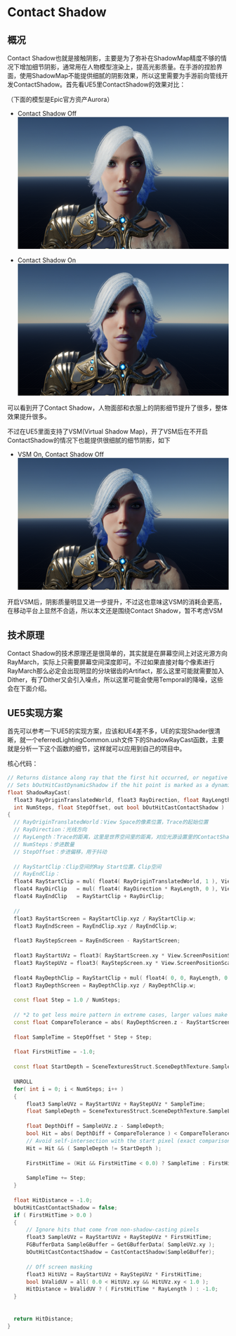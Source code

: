 # Contact Shadow

## 概况
Contact Shadow也就是接触阴影，主要是为了弥补在ShadowMap精度不够的情况下增加细节阴影，通常用在人物模型渲染上，提高光影质量。在手游的捏脸界面，使用ShadowMap不能提供细腻的阴影效果，所以这里需要为手游前向管线开发ContactShadow。首先看UE5里ContactShadow的效果对比：

（下面的模型是Epic官方资产Aurora）

* Contact Shadow Off
 ![image](../RenderPictures/ContactShadow/ContactShadowOff.png)

* Contact Shadow On
 ![image](../RenderPictures/ContactShadow/ContactShadowOn.png)

 可以看到开了Contact Shadow，人物面部和衣服上的阴影细节提升了很多，整体效果提升很多。

 不过在UE5里面支持了VSM(Virtual Shadow Map)，开了VSM后在不开启ContactShadow的情况下也能提供很细腻的细节阴影，如下

 * VSM On, Contact Shadow Off
  ![image](../RenderPictures/ContactShadow/VSMOn.png)

  开启VSM后，阴影质量明显又进一步提升，不过这也意味这VSM的消耗会更高，在移动平台上显然不合适，所以本文还是围绕Contact Shadow，暂不考虑VSM

  ## 技术原理
  Contact Shadow的技术原理还是很简单的，其实就是在屏幕空间上对这光源方向RayMarch，实际上只需要屏幕空间深度即可。不过如果直接对每个像素进行RayMarch那么必定会出现明显的分块锯齿的Artifact，那么这里可能就需要加入Dither，有了Dither又会引入噪点，所以这里可能会使用Temporal的降噪，这些会在下面介绍。

  ## UE5实现方案
  首先可以参考一下UE5的实现方案，应该和UE4差不多，UE的实现Shader很清晰，就一个eferredLightingCommon.ush文件下的ShadowRayCast函数，主要就是分析一下这个函数的细节，这样就可以应用到自己的项目中。
  
  核心代码：
  ```cpp
  // Returns distance along ray that the first hit occurred, or negative on miss
// Sets bOutHitCastDynamicShadow if the hit point is marked as a dynamic shadow caster
float ShadowRayCast(
	float3 RayOriginTranslatedWorld, float3 RayDirection, float RayLength,
	int NumSteps, float StepOffset, out bool bOutHitCastContactShadow )
{
    // RayOriginTranslatedWorld：View Space的像素位置，Trace的起始位置 
    // RayDirection：光线方向
    // RayLength：Trace的距离，这里是世界空间里的距离，对应光源设置里的ContactShadowLength(屏幕UV空间0-0.1)
    // NumSteps：步进数量
    // StepOffset：步进偏移，用于抖动

    // RayStartClip：Clip空间的Ray Start位置，Clip空间
    // RayEndClip：
	float4 RayStartClip	= mul( float4( RayOriginTranslatedWorld, 1 ), View.TranslatedWorldToClip );
	float4 RayDirClip	= mul( float4( RayDirection * RayLength, 0 ), View.TranslatedWorldToClip );
	float4 RayEndClip	= RayStartClip + RayDirClip;

    // 
	float3 RayStartScreen = RayStartClip.xyz / RayStartClip.w;
	float3 RayEndScreen = RayEndClip.xyz / RayEndClip.w;
	
	float3 RayStepScreen = RayEndScreen - RayStartScreen;

	float3 RayStartUVz = float3( RayStartScreen.xy * View.ScreenPositionScaleBias.xy + View.ScreenPositionScaleBias.wz, RayStartScreen.z );
	float3 RayStepUVz = float3( RayStepScreen.xy * View.ScreenPositionScaleBias.xy, RayStepScreen.z );

	float4 RayDepthClip	= RayStartClip + mul( float4( 0, 0, RayLength, 0 ), View.ViewToClip );
	float3 RayDepthScreen = RayDepthClip.xyz / RayDepthClip.w;

	const float Step = 1.0 / NumSteps;

	// *2 to get less moire pattern in extreme cases, larger values make object appear not grounded in reflections
	const float CompareTolerance = abs( RayDepthScreen.z - RayStartScreen.z ) * Step * 2;

	float SampleTime = StepOffset * Step + Step;

	float FirstHitTime = -1.0;

	const float StartDepth = SceneTexturesStruct.SceneDepthTexture.SampleLevel( SceneTexturesStruct_SceneDepthTextureSampler, RayStartUVz.xy, 0 ).r;

	UNROLL
	for( int i = 0; i < NumSteps; i++ )
	{
		float3 SampleUVz = RayStartUVz + RayStepUVz * SampleTime;
		float SampleDepth = SceneTexturesStruct.SceneDepthTexture.SampleLevel( SceneTexturesStruct_SceneDepthTextureSampler, SampleUVz.xy, 0 ).r;

		float DepthDiff = SampleUVz.z - SampleDepth;
		bool Hit = abs( DepthDiff + CompareTolerance ) < CompareTolerance;
		// Avoid self-intersection with the start pixel (exact comparison due to point sampling depth buffer)
		Hit = Hit && ( SampleDepth != StartDepth );

		FirstHitTime = (Hit && FirstHitTime < 0.0) ? SampleTime : FirstHitTime;

		SampleTime += Step;
	}

	float HitDistance = -1.0;
	bOutHitCastContactShadow = false;
	if ( FirstHitTime > 0.0 )
	{
		// Ignore hits that come from non-shadow-casting pixels
		float3 SampleUVz = RayStartUVz + RayStepUVz * FirstHitTime;
		FGBufferData SampleGBuffer = GetGBufferData( SampleUVz.xy );
		bOutHitCastContactShadow = CastContactShadow(SampleGBuffer);

		// Off screen masking
		float3 HitUVz = RayStartUVz + RayStepUVz * FirstHitTime;
		bool bValidUV = all( 0.0 < HitUVz.xy && HitUVz.xy < 1.0 );
		HitDistance = bValidUV ? ( FirstHitTime * RayLength ) : -1.0;
	}	
	
	
	return HitDistance;
}
  ```